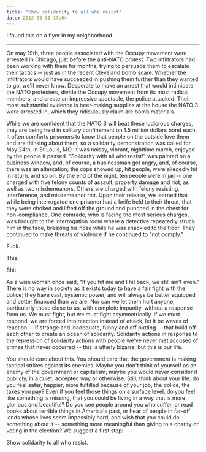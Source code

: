 ```yaml
---
title: "Show solidarity to all who resist"
date: 2012-05-31 17:04
---
```


I found this on a flyer in my neighborhood.

<hr />

On may 19th, three people associated with the Occupy movement were arrested in Chicago, just before the anti-NATO protest. Two infiltrators had been working with them for months, trying to persuade them to escalate their tactics -- just as in the recent Cleveland bomb scare. Whether the infiltrators would have succeeded in pushing them further than they wanted to go, we'll never know. Desperate to make an arrest that would intimidate the NATO protesters, divide the Occupy movement from its most radical members, and create an impressive spectacle, the police attacked. Their most substantial evidence is beer-making supplies at the house the NATO 3 were arrested in, which they ridiculously claim are bomb materials.

While we are confident that the NATO 3 will beat these ludicrous charges, they are being held in solitary confinement on 1.5 million dollars bond each. It often comforts prisoners to know that people on the outside love them and are thinking about them, so a solidarity demonstration was called for May 24th, in St Louis, MO. It was noissy, vibrant, nighttime march, enjoyed by the people it passed. "Solidarity with all who resist!" was painted on a business window, and, of course, a businessman got angry, and, of course, there was an altercation; the cops showed up, hit people, were allegedly hit in return, and so on. By the end of the night, ten people were in jail -- one charged with five felony counts of assault, property damage and riot, as well as two misdemeanors. Others are charged with felony resisting, interference, and misdemeanor riot. Upon their release, we learned that while being interrogated one prisoner had a knife held to their throat, that they were choked and lifted off the ground and punched in the chest for non-compliance. One comrade, who is facing the most serious charges, was brought to the interrogation room where a detective repeatedly struck him in the face, breaking his nose while he was shackled to the floor. They continued to make threats of violence if he continued to "not comply."

Fuck.

This.

Shit.

As a wise woman once said, "If you hit me and I hit back, we still ain't even." There is no way in society as it exists today to have a fair fight with the police; they have vast, systemic power, and will always be better equipped and better financed than we are. Nor can we let them hurt anyone, particularly those close to us, with complete impunity, without a response from us. We must fight, but we must fight asymmetrically. If we must respond, we are forced into reaction instead of attack, let it be waves of reaction -- if strange and inadequate, funny and off putting -- that build off each other to create an ocean of solidarity. Solidarity actions in response to the repression of solidarity actions with people we've never met accused of crimes that never occurred -- this is utterly bizarre, but this is our life.

You should care about this. You should care that the government is making tactical strikes against its enemies. Maybe you don't think of yourself as an enemy of the government or capitalism; maybe you would never consider it publicly, in a quiet, accepted way or otherwise. Still, think about your life: do you feel safer, happier, more fulfilled because of your job, the police, the taxes you pay? Even if you feel those things on a surface level, do you feel like something is missing, that you could be living in a way that is more glorious and beautiful? Do you see people around you who suffer, or read books about terrible things in America's past, or hear of people in far-off lands whose lives seem impossibly hard, and wish that you could do something about it -- something more meaningful than giving to a charity or voting in the election? We suggest a first step:

Show solidarity to all who resist.
